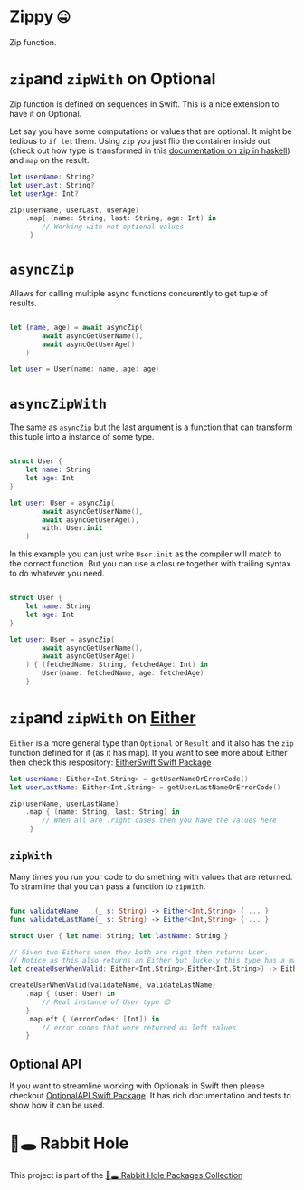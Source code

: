 # Zippy 🤐

Zip function.

# `zip`and `zipWith` on Optional 

Zip function is defined on sequences in Swift. This is a nice extension to have it on Optional. 

Let say you have some computations or values that are optional. It might be tedious to `if let` them. Using `zip` you just flip the container inside out (check out how type is transformed in this [documentation on zip in haskell](https://hoogle.haskell.org/?hoogle=zip)) and `map` on the result. 

```swift
let userName: String? 
let userLast: String?
let userAge: Int? 

zip(userName, userLast, userAge)
    .map{ (name: String, last: String, age: Int) in 
        // Working with not optional values
     }
```

# `asyncZip`

Allaws for calling multiple async functions concurently to get tuple of results.


```swift

let (name, age) = await asyncZip(
        await asyncGetUserName(), 
        await asyncGetUserAge()
    )

let user = User(name: name, age: age)

```

# `asyncZipWith`

The same as `asyncZip` but the last argument is a function that can transform this tuple into a instance of some type.

```swift

struct User {
    let name: String
    let age: Int
}

let user: User = asyncZip(
        await asyncGetUserName(), 
        await asyncGetUserAge(),
        with: User.init
    )

```

In this example you can just write `User.init` as the compiler will match to the correct function. But you can use a closure together with trailing syntax to do whatever you need.

```swift

struct User {
    let name: String
    let age: Int
}

let user: User = asyncZip(
        await asyncGetUserName(), 
        await asyncGetUserAge()
    ) { (fetchedName: String, fetchedAge: Int) in
        User(name: fetchedName, age: fetchedAge)
    }
```

# `zip`and `zipWith` on [Either](https://github.com/sloik/EitherSwift)

`Either` is a more general type than `Optional` or `Result` and it also has the `zip` function defined for it (as it has map). If you want to see more about Either then check this respository: [EitherSwift Swift Package](https://github.com/sloik/EitherSwift)
 
```swift
let userName: Either<Int,String> = getUserNameOrErrorCode()
let userLastName: Either<Int,String> = getUserLastNameOrErrorCode()

zip(userName, userLastName)
    .map { (name: String, last: String) in 
        // When all are .right cases then you have the values here
     }
```

## `zipWith`

Many times you run your code to do smething with values that are returned. To stramline that you can pass a function to `zipWith`.

```swift

func validateName    (_ s: String) -> Either<Int,String> { ... }
func validateLastName(_ s: String) -> Either<Int,String> { ... }

struct User { let name: String; let lastName: String }

// Given two Eithers when they both are right then returns User.
// Notice as this also returns an Either but luckely this type has a map.
let createUserWhenValid: Either<Int,String>,Either<Int,String>) -> Either<Int,User> = zip(with: User.init)   

createUserWhenValid(validateName, validateLastName) 
    .map { (user: User) in
        // Real instance of User type 😎
    }
    .mapLeft { (errorCodes: [Int]) in
        // error codes that were returned as left values
    }

```

## Optional API

If you want to streamline working with Optionals in Swift then please checkout [OptionalAPI Swift Package](https://github.com/sloik/OptionalAPI). It has rich documentation and tests to show how it can be used.

# 🐇🕳 Rabbit Hole

This project is part of the [🐇🕳 Rabbit Hole Packages Collection](https://github.com/sloik/RabbitHole)
